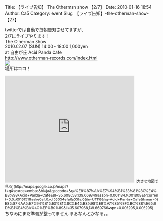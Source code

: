 Title: 【ライブ告知】 The Otherman show 【2/7】
Date: 2010-01-16 18:54
Author: Ca5
Category: event
Slug: 【ライブ告知】-the-otherman-show-【27】

twitterでは自動で毎朝告知させてますが、  
2/7にライブやります！  
The Otherman Show  
2010.02.07 (SUN) 14:00 - 18:00 1,000yen  
at 自由が丘 Acid Panda Cafe  
<http://www.otherman-records.com/index.html>  
![](http://hemog.cocolog-nifty.com/flyer2010.jpg)  
場所はココ！  

<iframe width="425" height="350" frameborder="0" scrolling="no" marginheight="0" marginwidth="0" src="http://maps.google.co.jp/maps?f=q&amp;source=s_q&amp;hl=ja&amp;geocode=&amp;q=%E8%87%AA%E7%94%B1%E3%81%8C%E4%B8%98+Acid+Panda+Cafe&amp;sll=35.608058,139.669849&amp;sspn=0.001184,0.001808&amp;brcurrent=3,0x6018f51ffaabe6af:0xcf08054efa6a55fa,0&amp;ie=UTF8&amp;hq=Acid+Panda+Cafe&amp;hnear=%E8%87%AA%E7%94%B1%E3%81%8C%E4%B8%98%E9%A7%85%EF%BC%88%E6%9D%B1%E4%BA%AC%EF%BC%89&amp;ll=35.607968,139.669766&amp;spn=0.006295,0.006295&amp;output=embed"></iframe>  
<small>[大きな地図で見る](http://maps.google.co.jp/maps?f=q&source=embed&hl=ja&geocode=&q=%E8%87%AA%E7%94%B1%E3%81%8C%E4%B8%98+Acid+Panda+Cafe&sll=35.608058,139.669849&sspn=0.001184,0.001808&brcurrent=3,0x6018f51ffaabe6af:0xcf08054efa6a55fa,0&ie=UTF8&hq=Acid+Panda+Cafe&hnear=%E8%87%AA%E7%94%B1%E3%81%8C%E4%B8%98%E9%A7%85%EF%BC%88%E6%9D%B1%E4%BA%AC%EF%BC%89&ll=35.607968,139.669766&spn=0.006295,0.006295)</small>  
ちなみにまだ準備が整ってません  
まぁなんとかなる。。

